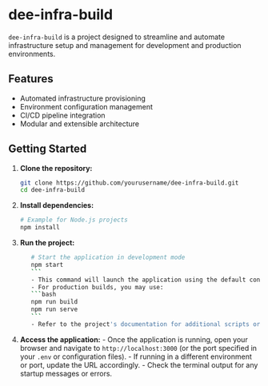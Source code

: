 # dee-infra-build

`dee-infra-build` is a project designed to streamline and automate infrastructure setup and management for development and production environments.

## Features

- Automated infrastructure provisioning
- Environment configuration management
- CI/CD pipeline integration
- Modular and extensible architecture

## Getting Started

1. **Clone the repository:**
    ```bash
    git clone https://github.com/yourusername/dee-infra-build.git
    cd dee-infra-build
    ```

2. **Install dependencies:**
    ```bash
    # Example for Node.js projects
    npm install
    ```
3. **Run the project:**
     ```bash
        # Start the application in development mode
        npm start
        ```
        - This command will launch the application using the default configuration. If you have environment variables to set, create a `.env` file in the project root or set them in your shell before running the command.
        - For production builds, you may use:
        ```bash
        npm run build
        npm run serve
        ```
        - Refer to the project's documentation for additional scripts or configuration options.

4. **Access the application:**
        - Once the application is running, open your browser and navigate to `http://localhost:3000` (or the port specified in your `.env` or configuration files).
        - If running in a different environment or port, update the URL accordingly.
        - Check the terminal output for any startup messages or errors.